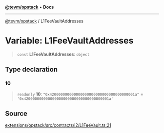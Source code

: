 [**@tevm/opstack**](../README.md) • **Docs**

***

[@tevm/opstack](../globals.md) / L1FeeVaultAddresses

# Variable: L1FeeVaultAddresses

> `const` **L1FeeVaultAddresses**: `object`

## Type declaration

### 10

> `readonly` **10**: `"0x420000000000000000000000000000000000001a"` = `'0x420000000000000000000000000000000000001a'`

## Source

[extensions/opstack/src/contracts/l2/L1FeeVault.ts:21](https://github.com/evmts/tevm-monorepo/blob/main/extensions/opstack/src/contracts/l2/L1FeeVault.ts#L21)
